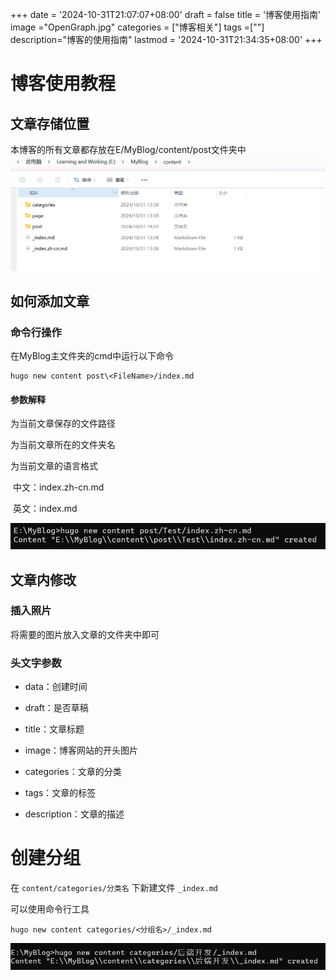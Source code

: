+++
date = '2024-10-31T21:07:07+08:00'
draft = false
title = '博客使用指南'
image ="OpenGraph.jpg"
categories = ["博客相关"]
tags =[""]
description="博客的使用指南"
lastmod = '2024-10-31T21:34:35+08:00'
+++

# 博客使用教程

## 文章存储位置

本博客的所有文章都存放在E/MyBlog/content/post文件夹中![image-20241031190526917](image-20241031190526917.png)

## 如何添加文章

### 命令行操作

在MyBlog主文件夹的cmd中运行以下命令

```
hugo new content post\<FileName>/index.md
```

#### 参数解释

<SECTIONNAME>为当前文章保存的文件路径

<FileName>为当前文章所在的文件夹名

<FORMAT> 为当前文章的语言格式

​	中文：index.zh-cn.md

​	英文：index.md

![微信截图_20241031192624](微信截图_20241031192624.png)

## 文章内修改

###  插入照片

将需要的图片放入文章的文件夹中即可

### 头文字参数

- data：创建时间

- draft：是否草稿

- title：文章标题

- image：博客网站的开头图片

- categories：文章的分类

- tags：文章的标签

- description：文章的描述

# 创建分组

在 `content/categories/分类名` 下新建文件 `_index.md`

可以使用命令行工具

```
hugo new content categories/<分组名>/_index.md
```

![微信截图_20241031214934](微信截图_20241031214934.png)
